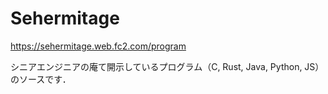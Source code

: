 # Sehermitage
https://sehermitage.web.fc2.com/program

シニアエンジニアの庵て開示しているプログラム（C, Rust, Java, Python, JS）のソースです．
